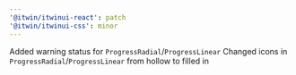 ```yaml
---
'@itwin/itwinui-react': patch
'@itwin/itwinui-css': minor
---
```


Added warning status for `ProgressRadial`/`ProgressLinear`
Changed icons in `ProgressRadial`/`ProgressLinear` from hollow to filled in
